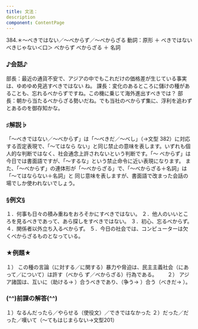 ```yaml
---
title: 文法：
description
component: ContentPage
---
```



384.＊～べきではない／～べからず／～べからざる
動詞：原形 ＋ べきではない べきじゃない＜口＞ べからず べからざる ＋ 名詞
### ♪会話♪
部長：最近の通貨不安で、アジアの中でもこれだけの価格差が生じている事実は、ゆめゆめ見逃すべきではない ね。 課長：変化のあるところに儲けの種があることも、忘れるべからずですね。この機に乗じて海外進出すべきでは？ 部長：朝から当たるべからざる勢いだね。でも当社のべからず集に、浮利を追わずとあるのを御存知かな。
### ♯解説♭
「～べきではない／～べからず」は「～べきだ／～べし」（→文型 382）に対応する否定表現で、「～てはなら ない」と同じ禁止の意味を表します。いずれも個人的な判断ではなく、社会通念上許されないという判断です。「～ べからず」は今日では書面語ですが、「～するな」という禁止命令に近い表現になります。
また、「～べからず」の連体形が「～べからざる」で、「～べからざる＋名詞」は「～てはならない＋名詞」と 同じ意味を表しますが、書面語で改まった会話の場でしか使われないでしょう。
### §例文§
１．何事も日々の積み重ねをおろそかにすべきではない。
２．他人のいいところを見るべきであって、あら探しをすべきではない。
３．初心、忘るべからず。
４．関係者以外立ち入るべからず。
５．今日の社会では、コンピューターは欠くべからざるものとなっている。
### ★例題★
１） この種の言論（に対する／に関する）暴力や脅迫は、民主主義社会（にあって／について）は許す（べから
ず／べからざる）行為である。      
２） アジア諸国は、互いに（助ける→ ）合うべきであり、（争う→ ）合う（べきだ→ ）。
### (^^)前課の解答(^^)
１）なるんだったら／やらせる（使役文）／できではなかった
２）だった／だった／嘆いて（～てもはじまらない→文型201）
